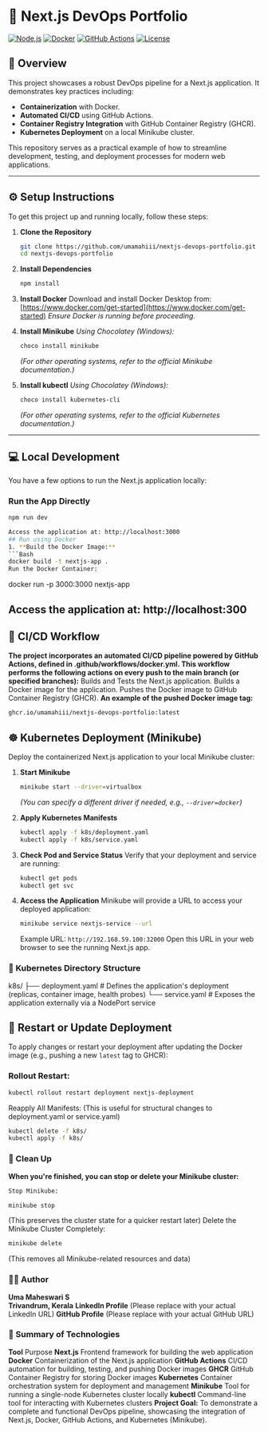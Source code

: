 # 🚀 Next.js DevOps Portfolio

[![Node.js](https://img.shields.io/badge/Node.js-18.x-brightgreen)](https://nodejs.org/)
[![Docker](https://img.shields.io/badge/Docker-Enabled-blue)](https://www.docker.com/)
[![GitHub Actions](https://img.shields.io/badge/CI/CD-GitHub%20Actions-purple)](https://github.com/features/actions)
[![License](https://img.shields.io/badge/License-MIT-green)](https://opensource.org/licenses/MIT)

## 🧩 Overview

This project showcases a robust DevOps pipeline for a Next.js application. It demonstrates key practices including:
*   **Containerization** with Docker.
*   **Automated CI/CD** using GitHub Actions.
*   **Container Registry Integration** with GitHub Container Registry (GHCR).
*   **Kubernetes Deployment** on a local Minikube cluster.

This repository serves as a practical example of how to streamline development, testing, and deployment processes for modern web applications.

---

## ⚙️ Setup Instructions

To get this project up and running locally, follow these steps:

1.  **Clone the Repository**
    ```bash
    git clone https://github.com/umamahiii/nextjs-devops-portfolio.git
    cd nextjs-devops-portfolio
    ```

2.  **Install Dependencies**
    ```bash
    npm install
    ```

3.  **Install Docker**
    Download and install Docker Desktop from: [https://www.docker.com/get-started](https://www.docker.com/get-started)
    *Ensure Docker is running before proceeding.*

4.  **Install Minikube**
    *Using Chocolatey (Windows):*
    ```bash
    choco install minikube
    ```
    *(For other operating systems, refer to the official Minikube documentation.)*

5.  **Install kubectl**
    *Using Chocolatey (Windows):*
    ```bash
    choco install kubernetes-cli
    ```
    *(For other operating systems, refer to the official Kubernetes documentation.)*

---

## 💻 Local Development

You have a few options to run the Next.js application locally:

### Run the App Directly
```bash
npm run dev

Access the application at: http://localhost:3000
## Run using Docker
1. **Build the Docker Image:**
```Bash
docker build -t nextjs-app .
Run the Docker Container:
```
docker run -p 3000:3000 nextjs-app

## Access the application at: http://localhost:300

## 🤖 CI/CD Workflow
**The project incorporates an automated CI/CD pipeline powered by GitHub Actions, defined in .github/workflows/docker.yml. This workflow performs the following actions on every push to the main branch (or specified branches):**
Builds and Tests the Next.js application.
Builds a Docker image for the application.
Pushes the Docker image to GitHub Container Registry (GHCR).
**An example of the pushed Docker image tag:**
```bash
ghcr.io/umamahiii/nextjs-devops-portfolio:latest
```

## ☸️ Kubernetes Deployment (Minikube)

Deploy the containerized Next.js application to your local Minikube cluster:

1.  **Start Minikube**
    ```bash
    minikube start --driver=virtualbox
    ```
    *(You can specify a different driver if needed, e.g., `--driver=docker`)*

2.  **Apply Kubernetes Manifests**
    ```bash
    kubectl apply -f k8s/deployment.yaml
    kubectl apply -f k8s/service.yaml
    ```

3.  **Check Pod and Service Status**
    Verify that your deployment and service are running:
    ```bash
    kubectl get pods
    kubectl get svc
    ```

4.  **Access the Application**
    Minikube will provide a URL to access your deployed application:
    ```bash
    minikube service nextjs-service --url
    ```
    Example URL: `http://192.168.59.100:32000`
    Open this URL in your web browser to see the running Next.js app.

### 📁 Kubernetes Directory Structure
k8s/
├── deployment.yaml # Defines the application's deployment (replicas, container image, health probes)
└── service.yaml # Exposes the application externally via a NodePort service

## 🔁 Restart or Update Deployment

To apply changes or restart your deployment after updating the Docker image (e.g., pushing a new `latest` tag to GHCR):

### Rollout Restart:
```bash
kubectl rollout restart deployment nextjs-deployment
```

Reapply All Manifests:
(This is useful for structural changes to deployment.yaml or service.yaml)

```bash
kubectl delete -f k8s/
kubectl apply -f k8s/
```

### 🧹 Clean Up
**When you're finished, you can stop or delete your Minikube cluster:**
```bash
Stop Minikube:

minikube stop
```

(This preserves the cluster state for a quicker restart later)
Delete the Minikube Cluster Completely:
```bash
minikube delete
```
(This removes all Minikube-related resources and data)

### 👩‍💻 Author
**Uma Maheswari S  
Trivandrum, Kerala**
**LinkedIn Profile** (Please replace with your actual LinkedIn URL)
**GitHub Profile** (Please replace with your actual GitHub URL)

### 🧾 Summary of Technologies
**Tool**	          Purpose
**Next.js**	        Frontend framework for building the web application
**Docker**	        Containerization of the Next.js application
**GitHub Actions**	CI/CD automation for building, testing, and pushing Docker images
**GHCR**	GitHub    Container Registry for storing Docker images
**Kubernetes**	    Container orchestration system for deployment and management
**Minikube**	      Tool for running a single-node Kubernetes cluster locally
**kubectl**	        Command-line tool for interacting with Kubernetes clusters
**Project Goal:**   To demonstrate a complete and functional DevOps pipeline, showcasing the integration of Next.js, Docker, GitHub Actions, and Kubernetes (Minikube).
